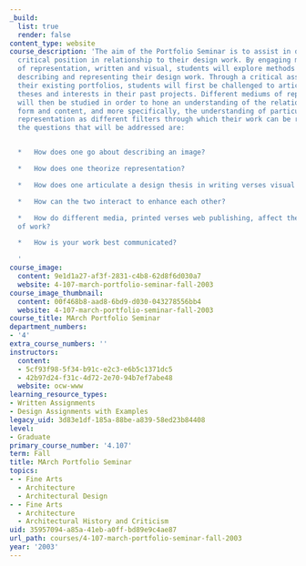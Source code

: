 ```yaml
---
_build:
  list: true
  render: false
content_type: website
course_description: 'The aim of the Portfolio Seminar is to assist in developing a
  critical position in relationship to their design work. By engaging multiple forms
  of representation, written and visual, students will explore methods that facilitate
  describing and representing their design work. Through a critical assessment of
  their existing portfolios, students will first be challenged to articulate design
  theses and interests in their past projects. Different mediums of representation
  will then be studied in order to hone an understanding of the relationship between
  form and content, and more specifically, the understanding of particular modes of
  representation as different filters through which their work can be read. Some of
  the questions that will be addressed are:


  *   How does one go about describing an image?

  *   How does one theorize representation?

  *   How does one articulate a design thesis in writing verses visual media?

  *   How can the two interact to enhance each other?

  *   How do different media, printed verses web publishing, affect the representation
  of work?

  *   How is your work best communicated?

  '
course_image:
  content: 9e1d1a27-af3f-2831-c4b8-62d8f6d030a7
  website: 4-107-march-portfolio-seminar-fall-2003
course_image_thumbnail:
  content: 00f468b8-aad8-6bd9-d030-043278556bb4
  website: 4-107-march-portfolio-seminar-fall-2003
course_title: MArch Portfolio Seminar
department_numbers:
- '4'
extra_course_numbers: ''
instructors:
  content:
  - 5cf93f98-5f34-b91c-e2c3-e6b5c1371dc5
  - 42b97d24-f31c-4d72-2e70-94b7ef7abe48
  website: ocw-www
learning_resource_types:
- Written Assignments
- Design Assignments with Examples
legacy_uid: 3d83e1df-185a-88be-a839-58ed23b84408
level:
- Graduate
primary_course_number: '4.107'
term: Fall
title: MArch Portfolio Seminar
topics:
- - Fine Arts
  - Architecture
  - Architectural Design
- - Fine Arts
  - Architecture
  - Architectural History and Criticism
uid: 35957094-a85a-41eb-a0ff-bd89e9c4ae87
url_path: courses/4-107-march-portfolio-seminar-fall-2003
year: '2003'
---
```

